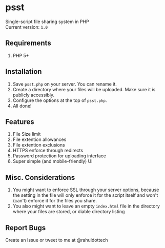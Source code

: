 # psst
Single-script file sharing system in PHP  
Current version: `1.0`  
## Requirements
1. PHP 5+

## Installation
1. Save `psst.php` on your server. You can rename it.  
2. Create a directory where your files will be uploaded. Make sure it is publicly accessibly.  
3. Configure the options at the top of `psst.php`.  
4. All done!  

## Features
1. File Size limit  
2. File extention allowances  
3. File extention exclusions  
4. HTTPS enforce through redirects  
5. Password protection for uploading interface  
6. Super simple (and mobile-friendly) UI  

## Misc. Considerations
1. You might want to enforce SSL through your server options, because the setting in the file will only enforce it for the script itself and won't (can't) enforce it for the files you share.  
2. You also might want to leave an empty `index.html` file in the directory where your files are stored, or diable directory listing

## Report Bugs
Create an Issue or tweet to me at @rahuldottech


